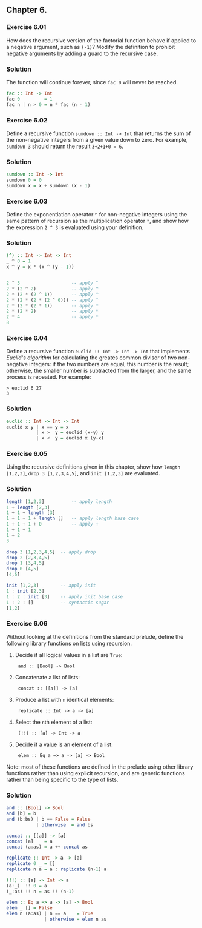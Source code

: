 ## Chapter 6.

### Exercise 6.01

How does the recursive version of the factorial function behave if applied to a
negative argument, such as `(-1)`? Modify the definition to prohibit negative
arguments by adding a guard to the recursive case.

### Solution

The function will continue forever, since `fac 0` will never be reached.

```haskell
fac :: Int -> Int
fac 0         = 1
fac n | n > 0 = n * fac (n - 1)
```

### Exercise 6.02

Define a recursive function `sumdown :: Int -> Int` that returns the sum of the
non-negative integers from a given value down to zero. For example, `sumdown 3`
should return the result `3+2+1+0 = 6`.

### Solution

```haskell
sumdown :: Int -> Int
sumdown 0 = 0
sumdown x = x + sumdown (x - 1)
```

### Exercise 6.03

Define the exponentiation operator `^` for non-negative integers using the same
pattern of recursion as the multiplication operator `*`, and show how the
expression `2 ^ 3` is evaluated using your definition.

### Solution

```haskell
(^) :: Int -> Int -> Int
_ ^ 0 = 1
x ^ y = x * (x ^ (y - 1))


2 ^ 3                   -- apply ^
2 * (2 ^ 2)             -- apply ^
2 * (2 * (2 ^ 1))       -- apply ^
2 * (2 * (2 * (2 ^ 0))) -- apply ^
2 * (2 * (2 * 1))       -- apply *
2 * (2 * 2)             -- apply *
2 * 4                   -- apply *
8
```

### Exercise 6.04

Define a recursive function `euclid :: Int -> Int -> Int` that implements
*Euclid's algorithm* for calculating the greates common divisor of two
non-negative integers: if the two numbers are equal, this number is the result;
otherwise, the smaller number is subtracted from the larger, and the same
process is repeated. For example:

```
> euclid 6 27
3
```

### Solution

```haskell
euclid :: Int -> Int -> Int
euclid x y | x == y = x
           | x >  y = euclid (x-y) y
           | x <  y = euclid x (y-x)
```

### Exercise 6.05

Using the recursive definitions given in this chapter, show how `length
[1,2,3]`, `drop 3 [1,2,3,4,5]`, and `init [1,2,3]` are evaluated.

### Solution

```haskell
length [1,2,3]          -- apply length
1 + length [2,3]
1 + 1 + length [3]
1 + 1 + 1 + length []   -- apply length base case
1 + 1 + 1 + 0           -- apply +
1 + 1 + 1
1 + 2
3

drop 3 [1,2,3,4,5]  -- apply drop
drop 2 [2,3,4,5]
drop 1 [3,4,5]
drop 0 [4,5]
[4,5]

init [1,2,3]        -- apply init
1 : init [2,3]
1 : 2 : init [3]    -- apply init base case
1 : 2 : []          -- syntactic sugar
[1,2]
```

### Exercise 6.06

Without looking at the definitions from the standard prelude, define the
following library functions on lists using recursion.

1. Decide if all logical values in a list are `True`:

        and :: [Bool] -> Bool

2. Concatenate a list of lists:

        concat :: [[a]] -> [a]

3. Produce a list with `n` identical elements:

        replicate :: Int -> a -> [a]

4. Select the `n`th element of a list:

        (!!) :: [a] -> Int -> a

5. Decide if a value is an element of a list:

        elem :: Eq a => a -> [a] -> Bool

Note: most of these functions are defined in the prelude using other library
functions rather than using explicit recursion, and are generic functions rather
than being specific to the type of lists.

### Solution

```haskell
and :: [Bool] -> Bool
and [b] = b
and (b:bs) | b == False = False
           | otherwise  = and bs

concat :: [[a]] -> [a]
concat [a]    = a
concat (a:as) = a ++ concat as

replicate :: Int -> a -> [a]
replicate 0 _ = []
replicate n a = a : replicate (n-1) a

(!!) :: [a] -> Int -> a
(a:_)  !! 0 = a
(_:as) !! n = as !! (n-1)

elem :: Eq a => a -> [a] -> Bool
elem _ [] = False
elem n (a:as) | n == a    = True
              | otherwise = elem n as
```
